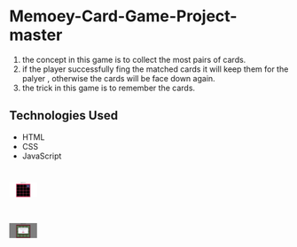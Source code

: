 # Memoey-Card-Game-Project-master

1. the concept in this game is to collect the most pairs of cards.
2. if the player successfully fing the matched cards it will keep them for the palyer , 
otherwise the cards will be face down again.
3. the trick in this game is to remember the cards.

## Technologies Used
* HTML
* CSS
* JavaScript

# <img src="img/cards_game.png" width="50px">
# <img src="img/cards_game_win.png" width="50px">
